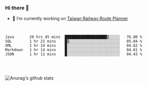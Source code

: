 ### Hi there 👋

- 🔭 I’m currently working on [Taiwan Railway Route Planner](https://github.com/Taiwan-Railway-Route-Planner)

<br/>

<!--START_SECTION:waka-->
```text
Java       20 hrs 45 mins  ███████████████████▒░░░░░   76.80 % 
SQL        1 hr 21 mins    █▒░░░░░░░░░░░░░░░░░░░░░░░   05.04 % 
XML        1 hr 14 mins    █░░░░░░░░░░░░░░░░░░░░░░░░   04.62 % 
Markdown   1 hr 14 mins    █░░░░░░░░░░░░░░░░░░░░░░░░   04.61 % 
JSON       1 hr 11 mins    █░░░░░░░░░░░░░░░░░░░░░░░░   04.43 % 
```
<!--END_SECTION:waka-->

<br/>
<br/>

![Anurag's github stats](https://github-readme-stats.vercel.app/api?username=DepickereSven&show_icons=true&theme=tokyonight)



<!--
**DepickereSven/DepickereSven** is a ✨ _special_ ✨ repository because its `README.md` (this file) appears on your GitHub profile.

Here are some ideas to get you started:

- 🔭 I’m currently working on ...
- 🌱 I’m currently learning ...
- 👯 I’m looking to collaborate on ...
- 🤔 I’m looking for help with ...
- 💬 Ask me about ...
- 📫 How to reach me: ...
- 😄 Pronouns: ...
- ⚡ Fun fact: ...
-->
